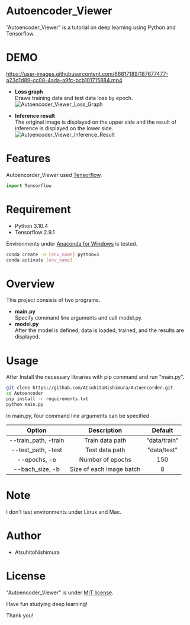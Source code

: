 # Autoencoder_Viewer
 ”Autoencoder_Viewer" is a tutorial on deep learning using Python and Tensorflow.
 
# DEMO
https://user-images.githubusercontent.com/66617189/187677477-a23d1d89-cc08-4ada-a9fc-bcb101715884.mp4
* **Loss graph**  
    Draws training data and test data loss by epoch.
    ![Autoencoder_Viewer_Loss_Graph](https://user-images.githubusercontent.com/66617189/187687722-105c2761-ec1d-46e5-9e27-b4f190e69624.png)

* **Inference result**  
    The original image is displayed on the upper side and the result of inference is displayed on the lower side.    
![Autoencoder_Viewer_Inference_Result](https://user-images.githubusercontent.com/66617189/187684810-e297a00e-d98d-4b2b-9994-a5dbd50ee8b3.png)

 
 
# Features
Autoencorder_Viewer used [Tensorflow](https://www.tensorflow.org/).
 
```python
import Tensorflow
```
 
# Requirement
* Python 3.10.4
* Tensorflow 2.9.1
 
Environments under [Anaconda for Windows](https://www.anaconda.com/distribution/) is tested.

```bash
conda create -n [env_name] python=3
conda activate [env_name]
```
# Overview
This project consists of two programs.

* **main.py**  
    Specify command line arguments and call model.py.
* **model.py**  
    After the model is defined, data is loaded, trained, and the results are displayed.

# Usage
After Install the necessary libraries with pip command and run "main.py".

```bash
git clone https://github.com/AtsuhitoNishimura/Autoencorder.git
cd Autoencoder
pip install -r requirements.txt
python main.py
```

In main.py, four command line arguments can be specified

| Option | Description | Default |
| :---:  | :---:  | :---:  |
| --train_path, -train | Train data path | "data/train" |
| --test_path, -test | Test data path | "data/test" |
| --epochs, -e | Number of epochs | 150 |
| --bach_size, -b | Size of each image batch | 8 |

# Note
I don't test environments under Linux and Mac.

# Author
* AtsuhitoNishimura
 
# License
"Autoencoder_Viewer" is under [MIT license](https://en.wikipedia.org/wiki/MIT_License).
 
Have fun studying deep learning!
 
Thank you!
